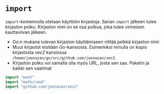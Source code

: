# `import`

`import`-komennolla otetaan käyttöön kirjastoja. Sanan `import` jälkeen tulee kirjaston polku. Kirjaston nimi on se osa polkua, joka tulee viimeisen kauttaviivan jälkeen.
- Go:n mukana tulevan kirjaston käyttämiseen riittää pelkkä kirjaston nimi
- Muut kirjastot etsitään Go-kansiosta. Esimerkiksi minulla on kopio kirjastosta _vec2_ kansiossa `/home/joonazan/go/src/github.com/joonazan/vec2`.
- Kirjaston polku voi samalla olla myös URL, josta sen saa. Paketin ja kaikki sen vaatimat

```Go
import "math"
import "math/rand"
import "github.com/joonazan/vec2"
```

